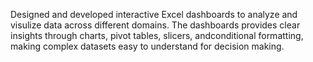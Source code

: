 Designed and developed interactive Excel dashboards to analyze and visulize data across different domains. The dashboards provides clear insights through charts, pivot tables, slicers, andconditional formatting, making complex datasets easy to understand for decision making.
